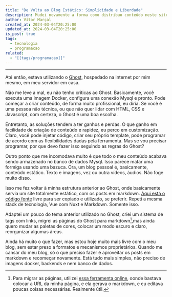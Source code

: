 ```yaml
---
title: "De Volta ao Blog Estático: Simplicidade e Liberdade"
description: Mudei novamente a forma como distribuo conteúdo neste site.
author: Vítor Marçal
created_at: 2024-03-04T20:25:00
updated_at: 2024-03-04T20:25:00
is_post: true
tags:
  - tecnologia
  - programacao
related:
  - "[[tags/programacao]]"
---
```

----

Até então, estava utilizando o [Ghost](https://github.com/TryGhost/Ghost), hospedado na internet por mim mesmo, em meu servidor em casa.

Não me leve a mal, eu não tenho críticas ao Ghost. Basicamente, você executa uma imagem Docker, configura uma conexão Mysql e pronto. Pode começar a criar conteúdo, de forma muito profissional, eu diria. Se você é uma pessoa não técnica, ou que não quer lidar com HTML, CSS e Javascript, com certeza, o Ghost é uma boa escolha.

Entretanto, as soluções tendem a ter ganhos e perdas. O que ganho em facilidade de criação de conteúdo e rapidez, eu perco em customização. Claro, você pode injetar código, criar seu próprio template, pode programar de acordo com as flexibilidades dadas pela ferramenta. Mas se vou precisar programar, por que devo fazer isso seguindo as regras do Ghost?

Outro ponto que me incomodava muito é que todo o meu conteúdo acabava sendo armazenado no banco de dados Mysql. Isso parece matar uma formiga usando uma bazuca. Ora, um blog pessoal é, basicamente, conteúdo estático. Texto e imagens, vez ou outra vídeos, áudios. Não foge muito disso.

Isso me fez voltar à minha estrutura anterior ao Ghost, onde basicamente servia um site totalmente estático, com os posts em markdown. [Aqui está o código fonte](https://github.com/vitormarcal/marcal-blog) livre para ser copiado e utilizado, se preferir. Repeti a mesma stack de tecnologia, Vue com Nuxt e Markdown. Somente isso.

Adaptei um pouco do tema anterior utilizado no Ghost, criei um sistema de tags com links, migrei as páginas do Ghost para markdown[^1],mas ainda quero mudar as paletas de cores, colocar um modo escuro e claro, reorganizar algumas áreas.

Ainda há muito o que fazer, mas estou hoje muito mais livre com o meu blog, sem estar preso a formatos e mecanismos proprietários. Quando me cansar do meu blog, só o que preciso fazer é aproveitar os posts em markdown e recomeçar novamente. Está tudo mais simples, não preciso de imagens docker, backends e nem banco de dados.

[^1]: Para migrar as páginas, utilizei [essa ferramenta online](https://urltomarkdown.com/), oonde bastava colocar a URL da minha página, e ela gerava o markdown, e eu editava poucas coisas necessárias. Realmente útil.